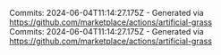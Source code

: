 Commits: 2024-06-04T11:14:27.175Z - Generated via https://github.com/marketplace/actions/artificial-grass
<br>
Commits: 2024-06-04T11:14:27.175Z - Generated via https://github.com/marketplace/actions/artificial-grass
<br>
